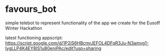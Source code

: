 # favours_bot

simple telebot to represent functionality of the app we create for the Eusoff Winter Hackathon

latest functioning appscript: https://script.google.com/d/1P2iS6HBcmrJEFOL4DFqR3Ju-N3amyg1-IygLLP4K4EY8IS1u80eniPAc/edit?usp=sharing
